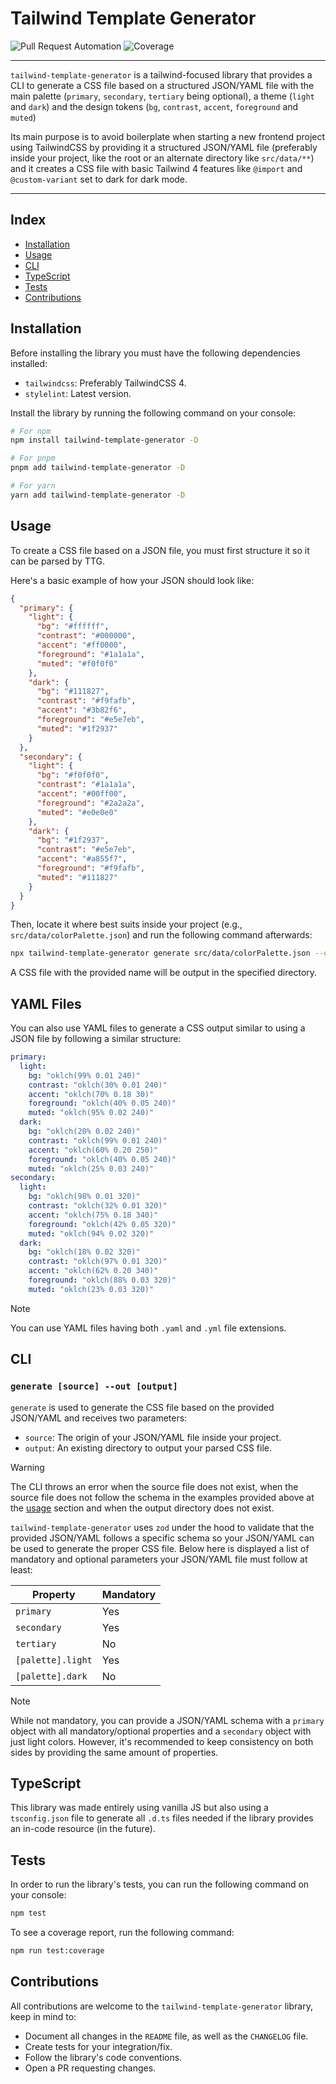 # Tailwind Template Generator

![Pull Request Automation](https://github.com/RamssCR/tailwind-template-generator/actions/workflows/unit-testing.yaml/badge.svg)
![Coverage](https://img.shields.io/badge/Coverage-100%25-brightgreen)

---

`tailwind-template-generator` is a tailwind-focused library that provides a CLI to generate a CSS file based on a 
structured JSON/YAML file with the main palette (`primary`, `secondary`, `tertiary` being optional), a theme (`light` 
and `dark`) and the design tokens (`bg`, `contrast`, `accent`, `foreground` and `muted`)

Its main purpose is to avoid boilerplate when starting a new frontend project using TailwindCSS by providing it
a structured JSON/YAML file (preferably inside your project, like the root or an alternate directory like `src/data/**`)
and it creates a CSS file with basic Tailwind 4 features like `@import` and `@custom-variant` set to dark for dark mode.

---

## Index
- [Installation](#installation)
- [Usage](#usage)
- [CLI](#cli)
- [TypeScript](#typescript)
- [Tests](#tests)
- [Contributions](#contributions)

## Installation
Before installing the library you must have the following dependencies installed:
- `tailwindcss`: Preferably TailwindCSS 4.
- `stylelint`: Latest version.

Install the library by running the following command on your console:

```BASH
# For npm
npm install tailwind-template-generator -D
```

```BASH
# For pnpm
pnpm add tailwind-template-generator -D
```

```BASH
# For yarn
yarn add tailwind-template-generator -D
```

## Usage
To create a CSS file based on a JSON file, you must first structure it so it can be parsed by TTG.

Here's a basic example of how your JSON should look like:
```JSON
{
  "primary": {
    "light": {
      "bg": "#ffffff",
      "contrast": "#000000",
      "accent": "#ff0000",
      "foreground": "#1a1a1a",
      "muted": "#f0f0f0"
    },
    "dark": {
      "bg": "#111827",
      "contrast": "#f9fafb",
      "accent": "#3b82f6",
      "foreground": "#e5e7eb",
      "muted": "#1f2937"
    }
  },
  "secondary": {
    "light": {
      "bg": "#f0f0f0",
      "contrast": "#1a1a1a",
      "accent": "#00ff00",
      "foreground": "#2a2a2a",
      "muted": "#e0e0e0"
    },
    "dark": {
      "bg": "#1f2937",
      "contrast": "#e5e7eb",
      "accent": "#a855f7",
      "foreground": "#f9fafb",
      "muted": "#111827"
    }
  }
}
```

Then, locate it where best suits inside your project (e.g., `src/data/colorPalette.json`) and run the following command afterwards:
```BASH
npx tailwind-template-generator generate src/data/colorPalette.json --out src/index.css # or globals.css, for example...
```

A CSS file with the provided name will be output in the specified directory.

## YAML Files
You can also use YAML files to generate a CSS output similar to using a JSON file by following a similar structure:

```YAML
primary:
  light:
    bg: "oklch(99% 0.01 240)"
    contrast: "oklch(30% 0.01 240)"
    accent: "oklch(70% 0.18 30)"
    foreground: "oklch(40% 0.05 240)"
    muted: "oklch(95% 0.02 240)"
  dark:
    bg: "oklch(20% 0.02 240)"
    contrast: "oklch(99% 0.01 240)"
    accent: "oklch(60% 0.20 250)"
    foreground: "oklch(40% 0.05 240)"
    muted: "oklch(25% 0.03 240)"
secondary:
  light:
    bg: "oklch(98% 0.01 320)"
    contrast: "oklch(32% 0.01 320)"
    accent: "oklch(75% 0.18 340)"
    foreground: "oklch(42% 0.05 320)"
    muted: "oklch(94% 0.02 320)"
  dark:
    bg: "oklch(18% 0.02 320)"
    contrast: "oklch(97% 0.01 320)"
    accent: "oklch(62% 0.20 340)"
    foreground: "oklch(88% 0.03 320)"
    muted: "oklch(23% 0.03 320)"
```

> [!NOTE]
> You can use YAML files having both `.yaml` and `.yml` file extensions.

## CLI
### `generate [source] --out [output]`
`generate` is used to generate the CSS file based on the provided JSON/YAML and receives two parameters:
- `source`: The origin of your JSON/YAML file inside your project.
- `output`: An existing directory to output your parsed CSS file.

> [!WARNING]
> The CLI throws an error when the source file does not exist, when the source file does not follow the schema in the examples provided above at the [usage](#usage) section and when the output directory does not exist.

`tailwind-template-generator` uses `zod` under the hood to validate that the provided JSON/YAML follows a specific schema so your JSON/YAML can be used to generate the proper CSS file. Below here is displayed a list of mandatory and optional parameters your JSON/YAML file must follow at least:

| Property            | Mandatory      |
|---------------------|----------------|
| `primary`           | Yes            |
| `secondary`         | Yes            |
| `tertiary`          | No             |
| `[palette].light`   | Yes            |
| `[palette].dark`    | No             |

> [!NOTE]
> While not mandatory, you can provide a JSON/YAML schema with a `primary` object with all mandatory/optional properties and a `secondary` object with just light colors. However, it's recommended to keep consistency on both sides by providing the same amount of properties.


## TypeScript
This library was made entirely using vanilla JS but also using a `tsconfig.json` file to generate all `.d.ts` files needed if the library provides an in-code resource (in the future).

## Tests
In order to run the library's tests, you can run the following command on your console:
```BASH
npm test
```

To see a coverage report, run the following command:
```BASH
npm run test:coverage
```

## Contributions
All contributions are welcome to the `tailwind-template-generator` library, keep in mind to:
- Document all changes in the `README` file, as well as the `CHANGELOG` file.
- Create tests for your integration/fix.
- Follow the library's code conventions.
- Open a PR requesting changes.